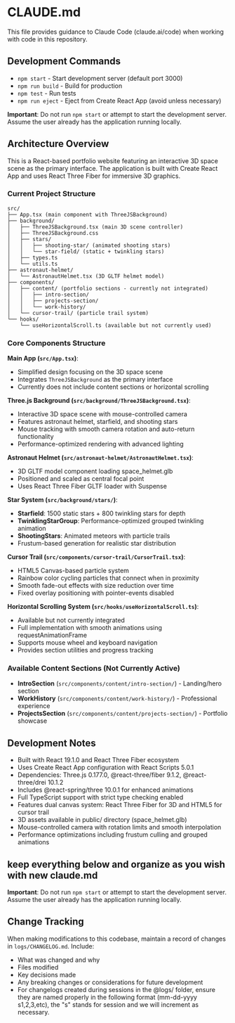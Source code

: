 # CLAUDE.md

This file provides guidance to Claude Code (claude.ai/code) when working with code in this repository.

## Development Commands

- `npm start` - Start development server (default port 3000)
- `npm run build` - Build for production
- `npm test` - Run tests
- `npm run eject` - Eject from Create React App (avoid unless necessary)

**Important**: Do not run `npm start` or attempt to start the development server. Assume the user already has the application running locally.

## Architecture Overview

This is a React-based portfolio website featuring an interactive 3D space scene as the primary interface. The application is built with Create React App and uses React Three Fiber for immersive 3D graphics.

### Current Project Structure

```
src/
├── App.tsx (main component with ThreeJSBackground)
├── background/
│   ├── ThreeJSBackground.tsx (main 3D scene controller)
│   ├── ThreeJSBackground.css
│   ├── stars/
│   │   ├── shooting-star/ (animated shooting stars)
│   │   └── star-field/ (static + twinkling stars)
│   ├── types.ts
│   └── utils.ts
├── astronaut-helmet/
│   └── AstronautHelmet.tsx (3D GLTF helmet model)
├── components/
│   ├── content/ (portfolio sections - currently not integrated)
│   │   ├── intro-section/
│   │   ├── projects-section/
│   │   └── work-history/
│   └── cursor-trail/ (particle trail system)
└── hooks/
    └── useHorizontalScroll.ts (available but not currently used)
```

### Core Components Structure

**Main App (`src/App.tsx`)**:
- Simplified design focusing on the 3D space scene
- Integrates `ThreeJSBackground` as the primary interface
- Currently does not include content sections or horizontal scrolling

**Three.js Background (`src/background/ThreeJSBackground.tsx`)**:
- Interactive 3D space scene with mouse-controlled camera
- Features astronaut helmet, starfield, and shooting stars
- Mouse tracking with smooth camera rotation and auto-return functionality
- Performance-optimized rendering with advanced lighting

**Astronaut Helmet (`src/astronaut-helmet/AstronautHelmet.tsx`)**:
- 3D GLTF model component loading space_helmet.glb
- Positioned and scaled as central focal point
- Uses React Three Fiber GLTF loader with Suspense

**Star System (`src/background/stars/`)**:
- **Starfield**: 1500 static stars + 800 twinkling stars for depth
- **TwinklingStarGroup**: Performance-optimized grouped twinkling animation
- **ShootingStars**: Animated meteors with particle trails
- Frustum-based generation for realistic star distribution

**Cursor Trail (`src/components/cursor-trail/CursorTrail.tsx`)**:
- HTML5 Canvas-based particle system
- Rainbow color cycling particles that connect when in proximity
- Smooth fade-out effects with size reduction over time
- Fixed overlay positioning with pointer-events disabled

**Horizontal Scrolling System (`src/hooks/useHorizontalScroll.ts`)**:
- Available but not currently integrated
- Full implementation with smooth animations using requestAnimationFrame
- Supports mouse wheel and keyboard navigation
- Provides section utilities and progress tracking

### Available Content Sections (Not Currently Active)

- **IntroSection** (`src/components/content/intro-section/`) - Landing/hero section
- **WorkHistory** (`src/components/content/work-history/`) - Professional experience
- **ProjectsSection** (`src/components/content/projects-section/`) - Portfolio showcase

## Development Notes

- Built with React 19.1.0 and React Three Fiber ecosystem
- Uses Create React App configuration with React Scripts 5.0.1
- Dependencies: Three.js 0.177.0, @react-three/fiber 9.1.2, @react-three/drei 10.1.2
- Includes @react-spring/three 10.0.1 for enhanced animations
- Full TypeScript support with strict type checking enabled
- Features dual canvas system: React Three Fiber for 3D and HTML5 for cursor trail
- 3D assets available in public/ directory (space_helmet.glb)
- Mouse-controlled camera with rotation limits and smooth interpolation
- Performance optimizations including frustum culling and grouped animations

## keep everything below and organize as you wish with new claude.md

**Important**: Do not run `npm start` or attempt to start the development server. Assume the user already has the application running locally.

## Change Tracking

When making modifications to this codebase, maintain a record of changes in `logs/CHANGELOG.md`. Include:
- What was changed and why
- Files modified
- Key decisions made
- Any breaking changes or considerations for future development
- For changelogs created during sessions in the @logs/ folder, ensure they are named properly in the following format (mm-dd-yyyy s1,2,3,etc), the "s" stands for session and we will increment as necessary.
